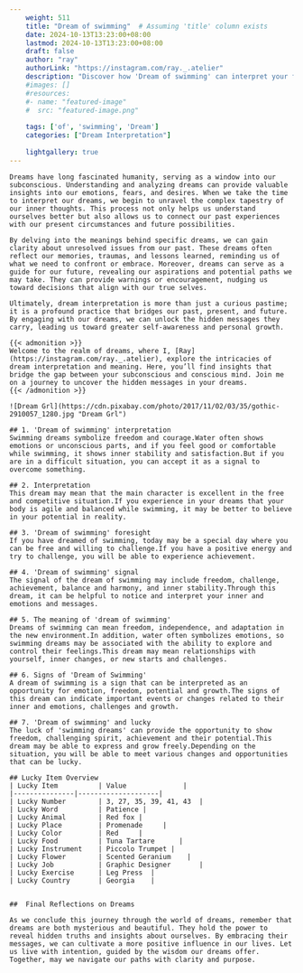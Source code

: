 ```yaml
---
    weight: 511
    title: "Dream of swimming"  # Assuming 'title' column exists
    date: 2024-10-13T13:23:00+08:00
    lastmod: 2024-10-13T13:23:00+08:00
    draft: false
    author: "ray"
    authorLink: "https://instagram.com/ray._.atelier"
    description: "Discover how 'Dream of swimming' can interpret your future and uncover its significant meanings in your life."
    #images: []
    #resources:
    #- name: "featured-image"
    #  src: "featured-image.png"
    
    tags: ['of', 'swimming', 'Dream']
    categories: ["Dream Interpretation"]
    
    lightgallery: true
---
```

    
    Dreams have long fascinated humanity, serving as a window into our subconscious. Understanding and analyzing dreams can provide valuable insights into our emotions, fears, and desires. When we take the time to interpret our dreams, we begin to unravel the complex tapestry of our inner thoughts. This process not only helps us understand ourselves better but also allows us to connect our past experiences with our present circumstances and future possibilities.
    
    By delving into the meanings behind specific dreams, we can gain clarity about unresolved issues from our past. These dreams often reflect our memories, traumas, and lessons learned, reminding us of what we need to confront or embrace. Moreover, dreams can serve as a guide for our future, revealing our aspirations and potential paths we may take. They can provide warnings or encouragement, nudging us toward decisions that align with our true selves.
    
    Ultimately, dream interpretation is more than just a curious pastime; it is a profound practice that bridges our past, present, and future. By engaging with our dreams, we can unlock the hidden messages they carry, leading us toward greater self-awareness and personal growth.
    
    {{< admonition >}}
    Welcome to the realm of dreams, where I, [Ray](https://instagram.com/ray._.atelier), explore the intricacies of dream interpretation and meaning. Here, you’ll find insights that bridge the gap between your subconscious and conscious mind. Join me on a journey to uncover the hidden messages in your dreams.
    {{< /admonition >}}
    
    ![Dream Grl](https://cdn.pixabay.com/photo/2017/11/02/03/35/gothic-2910057_1280.jpg "Dream Grl")
    
    ## 1. 'Dream of swimming' interpretation
    Swimming dreams symbolize freedom and courage.Water often shows emotions or unconscious parts, and if you feel good or comfortable while swimming, it shows inner stability and satisfaction.But if you are in a difficult situation, you can accept it as a signal to overcome something.
    
    ## 2. Interpretation
    This dream may mean that the main character is excellent in the free and competitive situation.If you experience in your dreams that your body is agile and balanced while swimming, it may be better to believe in your potential in reality.
    
    ## 3. 'Dream of swimming' foresight
    If you have dreamed of swimming, today may be a special day where you can be free and willing to challenge.If you have a positive energy and try to challenge, you will be able to experience achievement.
    
    ## 4. 'Dream of swimming' signal
    The signal of the dream of swimming may include freedom, challenge, achievement, balance and harmony, and inner stability.Through this dream, it can be helpful to notice and interpret your inner and emotions and messages.
    
    ## 5. The meaning of 'dream of swimming'
    Dreams of swimming can mean freedom, independence, and adaptation in the new environment.In addition, water often symbolizes emotions, so swimming dreams may be associated with the ability to explore and control their feelings.This dream may mean relationships with yourself, inner changes, or new starts and challenges.
    
    ## 6. Signs of 'Dream of Swimming'
    A dream of swimming is a sign that can be interpreted as an opportunity for emotion, freedom, potential and growth.The signs of this dream can indicate important events or changes related to their inner and emotions, challenges and growth.
    
    ## 7. 'Dream of swimming' and lucky
    The luck of 'swimming dreams' can provide the opportunity to show freedom, challenging spirit, achievement and their potential.This dream may be able to express and grow freely.Depending on the situation, you will be able to meet various changes and opportunities that can be lucky.
    
    ## Lucky Item Overview
    | Lucky Item          | Value              |
    |---------------|--------------------|
    | Lucky Number        | 3, 27, 35, 39, 41, 43  |
    | Lucky Word          | Patience |
    | Lucky Animal        | Red fox |
    | Lucky Place         | Promenade     |
    | Lucky Color         | Red     |
    | Lucky Food          | Tuna Tartare      |
    | Lucky Instrument    | Piccolo Trumpet |
    | Lucky Flower        | Scented Geranium    |
    | Lucky Job           | Graphic Designer       |
    | Lucky Exercise      | Leg Press  |
    | Lucky Country       | Georgia    |
    
    
    ##  Final Reflections on Dreams
    
    As we conclude this journey through the world of dreams, remember that dreams are both mysterious and beautiful. They hold the power to reveal hidden truths and insights about ourselves. By embracing their messages, we can cultivate a more positive influence in our lives. Let us live with intention, guided by the wisdom our dreams offer. Together, may we navigate our paths with clarity and purpose.
    